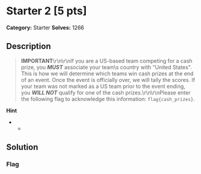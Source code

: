 # Starter 2 [5 pts]

**Category:** Starter
**Solves:** 1266

## Description
>**IMPORTANT**\r\n\r\nIf you are a US-based team competing for a cash prize, you ***MUST*** associate your team\s country with "United States". This is how we will determine which teams win cash prizes at the end of an event. Once the event is officially over, we will tally the scores. If your team was not marked as a US team prior to the event ending, you ***WILL NOT*** qualify for one of the cash prizes.\r\n\r\nPlease enter the following flag to acknowledge this information: `flag{cash_prizes}`.

**Hint**
* -

## Solution

### Flag

